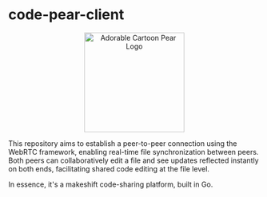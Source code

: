# code-pear-client
<p align="center">
  <img src="https://github.com/user-attachments/assets/ea9cd1d1-b29c-4c65-bc30-a4a88e8dde5d" alt="Adorable Cartoon Pear Logo" width="200" />
</p>
This repository aims to establish a peer-to-peer connection using the WebRTC framework, enabling real-time file synchronization between peers. Both peers can collaboratively edit a file and see updates reflected instantly on both ends, facilitating shared code editing at the file level.

In essence, it's a makeshift code-sharing platform, built in Go.
